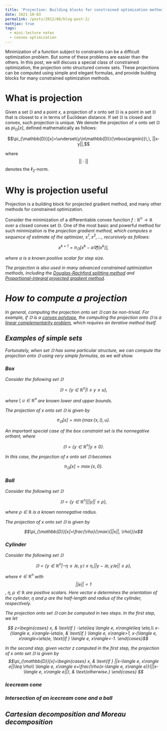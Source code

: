 ```yaml
---
title: 'Projection: Building blocks for constrained optimization methods'
date: 2021-10-03
permalink: /posts/2012/08/blog-post-2/
mathjax: true
tags:
  - mini-lecture notes
  - convex optimization
---
```


Minimization of a function subject to constraints can be a difficult optimization problem. But some of these problems are easier than the others.
In this post, we will discuss a special class of constrained optimization, the projection onto structured convex sets.
These projections can be computed using simple and elegant formulas, and provide bulding blocks for many constrained optimization methods.

# What is projection

Given a set $\mathbb{D}$ and a point $x$, a projection of $x$ onto set $\mathbb{D}$ is a point in set $\mathbb{D}$ that is closest to $x$ in terms of Euclidean distance. If set $\mathbb{D}$ is closed and convex, such projection is unique. We denote the projection of $x$ onto set $\mathbb{D}$ as $pi_{\mathbb{D}}[x]$, defined mathematically as follows:

$$\pi_{\mathbb{D}}[x]=\underset{y\in\mathbb{D}}{\mbox{argmin}}\,\, ||x-y||,$$

where
  $$||\cdot||$$
  denotes the $\ell_2$-norm.

# Why is projection useful

Projection is a building block for projected gradient method, and many other methods for constrained optimization. 

Consider the minimization of a differentiable convex function $f:\mathbb{R}^n\to\mathbb{R}$ over a closed convex set $\mathbb{D}$. One of the most basic and powerful method for such minimization is the <em>projection gradient method<em>, which computes a sequence of estimate of the optimizer, $x^1, x^2, \ldots$, recursively as follows:
  
  $$x^{k+1}=\pi_{\mathbb{D}}[x^k-\alpha \nabla f(x^k)],$$
  
where $\alpha$ is a known positive scalar for step size.
  
The projection is also used in many advanced constrained optimization methods, including the [Douglas-Rachford splitting method](https://arxiv.org/pdf/1303.1090.pdf) and [Proportional-integral projected gradient method](https://arxiv.org/pdf/2108.10260.pdf).
 
# How to compute a projection
  
  In general, computing the projection onto set $\mathbb{D}$ can be non-trivial. For example, if $\mathbb{D}$ is a [convex polytope](https://en.wikipedia.org/wiki/Polytope), the computing the projection onto $\mathbb{D}$ is a [linear complementarity problem](https://en.wikipedia.org/wiki/Linear_complementarity_problem), which requires an iterative method itself.
  
## Examples of simple sets
  
  Fortunately, when set $\mathbb{D}$ has some particular structure, we can compute the projection onto $\mathbb{D}$ using very simple formulas, as we will show.
  
### Box
  
  Consider the following set $\mathbb{D}$
  
  $$ \mathbb{D}=\{y\in\mathbb{R}^n|l\leq y\leq u\},$$
  
  where $l, u\in\mathbb{R}^n$ are known lower and upper bounds.
  
  The projection of $x$ onto set $\mathbb{D}$ is given by
  
  $$\pi_{\mathbb{D}}[x]=\min\{\max\{x, l\}, u\}.$$
  
  An important special case of the box constraint set is the <em>nonnegative orthant<em>, where 
  
  $$\mathbb{D}=\{y\in\mathbb{R}^n| y\geq 0\}.$$
  
  In this case, the projection of $x$ onto set $\mathbb{D}$ becomes
  
  $$\pi_{\mathbb{D}}[x]=\max\{x, 0\}.$$
  
### Ball
  
  Consider the following set $\mathbb{D}$
  
  $$ \mathbb{D}=\{y\in\mathbb{R}^n| ||y||\leq \rho\},$$
  
  where $\rho\in\mathbb{R}$ is a known nonnegative radius.
  
  The projection of $x$ onto set $\mathbb{D}$ is given by
  
  $$\pi_{\mathbb{D}}[x]=\frac{\rho}{\max\{||x||, \rho\}}x$$ 
  
### Cylinder
  
  Consider the following set $\mathbb{D}$
  
  $$ \mathbb{D}=\{y\in\mathbb{R}^n| -\eta\leq \langle e, y\rangle\leq \eta, ||y-\langle e, y\rangle e||\leq \rho\},$$
  
  where $e\in\mathbb{R}^n$ with
  $$||e||=1$$
  , $\eta, \rho\in\mathbb{R}$ are positive scalars. Here vector $e$ determines the orientation of the cylinder, $\eta$ and $\rho$ are the half-length and radius of the cylinder, respectively.
  
  The projection onto set $\mathbb{D}$ can be computed in two steps. In the first step, we let
  
  $$ z=\begin{cases}
  x, & \text{if } -\eta\leq \langle e, x\rangle\leq \eta,\\
  x-(\langle e, x\rangle-\eta)e, & \text{if } \langle e, x\rangle>1,
  x-(\langle e, x\rangle+\eta)e, \text{if } \langle e, x\rangle<-1.
  \end{cases}$$
  
  In the second step, given vector $z$ computed in the first step, the projection of $x$ onto set $\mathbb{D}$ is given by
  $$\pi_{\mathbb{D}}[x]=\begin{cases}
  x, & \text{if } ||x-\langle e, x\rangle e||\leq \rho\\
  \langle e, x\rangle e+\frac{\rho(x-\langle e, x\rangle e)}{||x-\langle e, x\rangle e||}, & \text{otherwise.}
  \end{cases} $$
                                                                    
  
  
### Icecream cone
  
### Intersection of an icecream cone and a ball
  
## Cartesian decomposition and Moreau decomposition  
 

